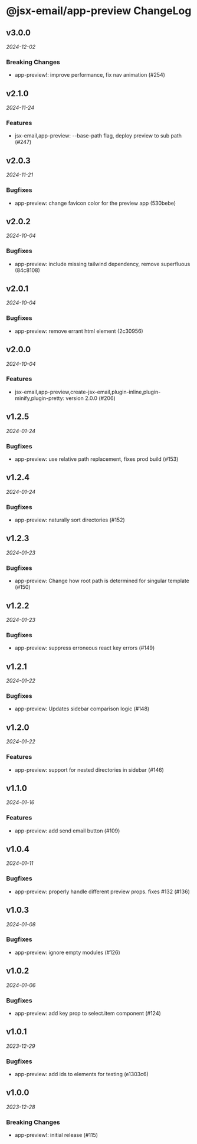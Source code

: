 # @jsx-email/app-preview ChangeLog

## v3.0.0

_2024-12-02_

### Breaking Changes

- app-preview!: improve performance, fix nav animation (#254)

## v2.1.0

_2024-11-24_

### Features

- jsx-email,app-preview: --base-path flag, deploy preview to sub path (#247)

## v2.0.3

_2024-11-21_

### Bugfixes

- app-preview: change favicon color for the preview app (530bebe)

## v2.0.2

_2024-10-04_

### Bugfixes

- app-preview: include missing tailwind dependency, remove superfluous (84c8108)

## v2.0.1

_2024-10-04_

### Bugfixes

- app-preview: remove errant html element (2c30956)

## v2.0.0

_2024-10-04_

### Features

- jsx-email,app-preview,create-jsx-email,plugin-inline,plugin-minify,plugin-pretty: version 2.0.0 (#206)

## v1.2.5

_2024-01-24_

### Bugfixes

- app-preview: use relative path replacement, fixes prod build (#153)

## v1.2.4

_2024-01-24_

### Bugfixes

- app-preview: naturally sort directories (#152)

## v1.2.3

_2024-01-23_

### Bugfixes

- app-preview: Change how root path is determined for singular template (#150)

## v1.2.2

_2024-01-23_

### Bugfixes

- app-preview: suppress erroneous react key errors (#149)

## v1.2.1

_2024-01-22_

### Bugfixes

- app-preview: Updates sidebar comparison logic (#148)

## v1.2.0

_2024-01-22_

### Features

- app-preview: support for nested directories in sidebar (#146)

## v1.1.0

_2024-01-16_

### Features

- app-preview: add send email button (#109)

## v1.0.4

_2024-01-11_

### Bugfixes

- app-preview: properly handle different preview props. fixes #132 (#136)

## v1.0.3

_2024-01-08_

### Bugfixes

- app-preview: ignore empty modules (#126)

## v1.0.2

_2024-01-06_

### Bugfixes

- app-preview: add key prop to select.item component (#124)

## v1.0.1

_2023-12-29_

### Bugfixes

- app-preview: add ids to elements for testing (e1303c6)

## v1.0.0

_2023-12-28_

### Breaking Changes

- app-preview!: initial release (#115)

